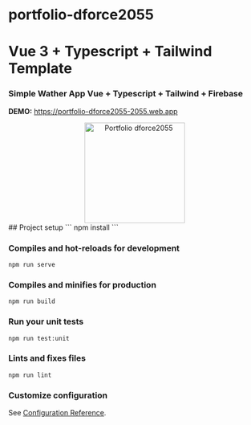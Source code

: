 # portfolio-dforce2055
# Vue 3 + Typescript + Tailwind Template
### Simple Wather App Vue + Typescript + Tailwind + Firebase
**DEMO:** <a href="https://portfolio-dforce2055-2055.web.app/" target="_blank">https://portfolio-dforce2055-2055.web.app</a>

<div align="center">
  <img 
    src="./public/favicon.ico"
    alt="Portfolio dforce2055"
    width="200px"
    style="max-width:200px;"
  />
</div>
## Project setup
```
npm install
```

### Compiles and hot-reloads for development
```
npm run serve
```

### Compiles and minifies for production
```
npm run build
```

### Run your unit tests
```
npm run test:unit
```

### Lints and fixes files
```
npm run lint
```

### Customize configuration
See [Configuration Reference](https://cli.vuejs.org/config/).
